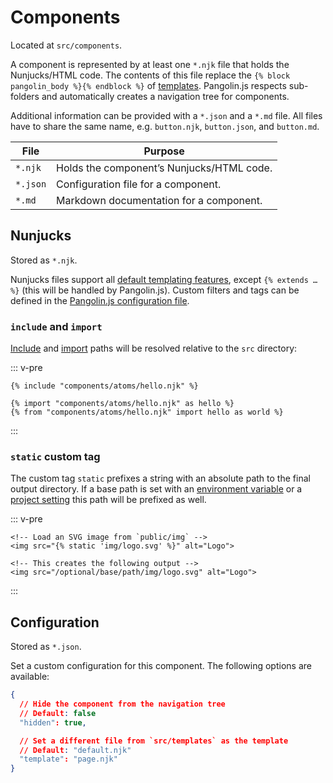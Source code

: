 # Components

Located at `src/components`.

A component is represented by at least one `*.njk` file that holds the Nunjucks/HTML code. The contents of this file replace the `{% block pangolin_body %}{% endblock %}` of [templates](templates.md). Pangolin.js respects sub-folders and automatically creates a navigation tree for components.

Additional information can be provided with a `*.json` and a `*.md` file. All files have to share the same name, e.g. `button.njk`, `button.json`, and `button.md`.

| File     | Purpose                                                           |
|----------|-------------------------------------------------------------------|
| `*.njk`  | Holds the component’s Nunjucks/HTML code.                         |
| `*.json` | <Badge text="Optional" /> Configuration file for a component.     |
| `*.md`   | <Badge text="Optional" /> Markdown documentation for a component. |

## Nunjucks

Stored as `*.njk`.

Nunjucks files support all [default templating features](https://mozilla.github.io/nunjucks/templating.html), except `{% extends … %}` (this will be handled by Pangolin.js). Custom filters and tags can be defined in the [Pangolin.js configuration file](configuration.html#nunjucks-settings).

### `include` and `import`

[Include](https://mozilla.github.io/nunjucks/templating.html#include) and [import](https://mozilla.github.io/nunjucks/templating.html#import) paths will be resolved relative to the `src` directory:

::: v-pre
```django
{% include "components/atoms/hello.njk" %}

{% import "components/atoms/hello.njk" as hello %}
{% from "components/atoms/hello.njk" import hello as world %}
```
:::

### `static` custom tag

The custom tag `static` prefixes a string with an absolute path to the final output directory. If a base path is set with an [environment variable](configuration.md#environment-variables) or a [project setting](configuration.html#project-settings) this path will be prefixed as well.

::: v-pre
```django
<!-- Load an SVG image from `public/img` -->
<img src="{% static 'img/logo.svg' %}" alt="Logo">

<!-- This creates the following output -->
<img src="/optional/base/path/img/logo.svg" alt="Logo">
```
:::

## Configuration <Badge text="Optional" />

Stored as `*.json`.

Set a custom configuration for this component. The following options are available:

```json
{
  // Hide the component from the navigation tree
  // Default: false
  "hidden": true,

  // Set a different file from `src/templates` as the template
  // Default: "default.njk"
  "template": "page.njk"
}
```
